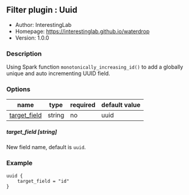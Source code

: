 ## Filter plugin : Uuid

* Author: InterestingLab
* Homepage: https://interestinglab.github.io/waterdrop
* Version: 1.0.0

### Description

Using Spark function `monotonically_increasing_id()` to add a globally unique and auto incrementing UUID field.


### Options

| name | type | required | default value |
| --- | --- | --- | --- |
| [target_field](#target_field-string) | string | no | uuid |

##### target_field [string]

New field name, default is `uuid`.

### Example

```
uuid {
    target_field = "id"
}
```